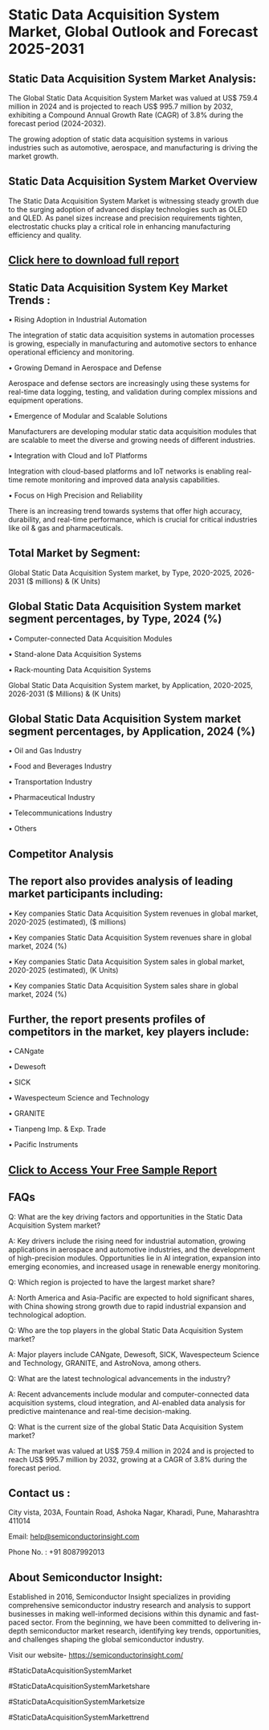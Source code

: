 Static Data Acquisition System Market, Global Outlook and Forecast 2025-2031
=
Static Data Acquisition System Market Analysis:
-
The Global Static Data Acquisition System Market was valued at US$ 759.4 million in 2024 and is projected to reach US$ 995.7 million by 2032, exhibiting a Compound Annual Growth Rate (CAGR) of 3.8% during the forecast period (2024-2032).

The growing adoption of static data acquisition systems in various industries such as automotive, aerospace, and manufacturing is driving the market growth.

Static Data Acquisition System Market Overview
-
The Static Data Acquisition System Market is witnessing steady growth due to the surging adoption of advanced display technologies such as OLED and QLED. As panel sizes increase and precision requirements tighten, electrostatic chucks play a critical role in enhancing manufacturing efficiency and quality.

[Click here to download full report](https://semiconductorinsight.com/report/static-data-acquisition-system-market/)
-
Static Data Acquisition System Key Market Trends  :
-
•	Rising Adoption in Industrial Automation

The integration of static data acquisition systems in automation processes is growing, especially in manufacturing and automotive sectors to enhance operational efficiency and monitoring.

•	Growing Demand in Aerospace and Defense

Aerospace and defense sectors are increasingly using these systems for real-time data logging, testing, and validation during complex missions and equipment operations.

•	Emergence of Modular and Scalable Solutions

Manufacturers are developing modular static data acquisition modules that are scalable to meet the diverse and growing needs of different industries.

•	Integration with Cloud and IoT Platforms

Integration with cloud-based platforms and IoT networks is enabling real-time remote monitoring and improved data analysis capabilities.

•	Focus on High Precision and Reliability

There is an increasing trend towards systems that offer high accuracy, durability, and real-time performance, which is crucial for critical industries like oil & gas and pharmaceuticals.

Total Market by Segment:
-
Global Static Data Acquisition System market, by Type, 2020-2025, 2026-2031 ($ millions) & (K Units)

Global Static Data Acquisition System market segment percentages, by Type, 2024 (%)
-
•	Computer-connected Data Acquisition Modules

•	Stand-alone Data Acquisition Systems

•	Rack-mounting Data Acquisition Systems

Global Static Data Acquisition System market, by Application, 2020-2025, 2026-2031 ($ Millions) & (K Units)

Global Static Data Acquisition System market segment percentages, by Application, 2024 (%)
-
•	Oil and Gas Industry

•	Food and Beverages Industry

•	Transportation Industry

•	Pharmaceutical Industry

•	Telecommunications Industry

•	Others

Competitor Analysis
-
The report also provides analysis of leading market participants including:
-
•	Key companies Static Data Acquisition System revenues in global market, 2020-2025 (estimated), ($ millions)

•	Key companies Static Data Acquisition System revenues share in global market, 2024 (%)

•	Key companies Static Data Acquisition System sales in global market, 2020-2025 (estimated), (K Units)

•	Key companies Static Data Acquisition System sales share in global market, 2024 (%)

Further, the report presents profiles of competitors in the market, key players include:
-
•	CANgate

•	Dewesoft

•	SICK

•	Wavespecteum Science and Technology

•	GRANITE

•	Tianpeng Imp. & Exp. Trade

•	Pacific Instruments

[Click to Access Your Free Sample Report](https://semiconductorinsight.com/download-sample-report/?product_id=88171)
-
FAQs
-
Q: What are the key driving factors and opportunities in the Static Data Acquisition System market?

A: Key drivers include the rising need for industrial automation, growing applications in aerospace and automotive industries, and the development of high-precision modules. Opportunities lie in AI integration, expansion into emerging economies, and increased usage in renewable energy monitoring.

Q: Which region is projected to have the largest market share?

A: North America and Asia-Pacific are expected to hold significant shares, with China showing strong growth due to rapid industrial expansion and technological adoption.

Q: Who are the top players in the global Static Data Acquisition System market?

A: Major players include CANgate, Dewesoft, SICK, Wavespecteum Science and Technology, GRANITE, and AstroNova, among others.

Q: What are the latest technological advancements in the industry?

A: Recent advancements include modular and computer-connected data acquisition systems, cloud integration, and AI-enabled data analysis for predictive maintenance and real-time decision-making.

Q: What is the current size of the global Static Data Acquisition System market?

A: The market was valued at US$ 759.4 million in 2024 and is projected to reach US$ 995.7 million by 2032, growing at a CAGR of 3.8% during the forecast period.

Contact us : 
-
City vista, 203A, Fountain Road, Ashoka Nagar, Kharadi, Pune, Maharashtra 411014

Email: help@semiconductorinsight.com

Phone No. : +91 8087992013

About Semiconductor Insight:
-
Established in 2016, Semiconductor Insight specializes in providing comprehensive semiconductor industry research and analysis to support businesses in making well-informed decisions within this dynamic and fast-paced sector. From the beginning, we have been committed to delivering in-depth semiconductor market research, identifying key trends, opportunities, and challenges shaping the global semiconductor industry.

Visit our website- https://semiconductorinsight.com/

#StaticDataAcquisitionSystemMarket 

#StaticDataAcquisitionSystemMarketshare

#StaticDataAcquisitionSystemMarketsize

#StaticDataAcquisitionSystemMarkettrend 
 

